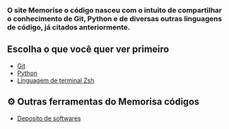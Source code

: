 ### O site Memorise o código nasceu com o intuito de compartilhar o conhecimento de Git, Python e de diversas outras linguagens de código, já citados anteriormente.

## Escolha o que você quer ver primeiro

- [Git](https://memorise-codigos.github.io/Git/)
- [Python](https://memorise-codigos.github.io/python/)
- [Linguagem de terminal Zsh](https://memorise-codigos.github.io/Linguagem-zsh/)


## ⚙ Outras ferramentas do Memorisa códigos
- [Deposito de softwares](https://memorise-codigos.github.io/Deposito-de-apps-incrives/)
